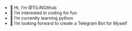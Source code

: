 - 👋 Hi, I’m @TiLiNGithub
- 👀 I’m interested in coding for fun
- 🌱 I’m currently learning python
- 💞️ I’m looking forward to create a Telegram Bot for Myself

<!---
TiLiNGithub/TiLiNGithub is a ✨ special ✨ repository because its `README.md` (this file) appears on your GitHub profile.
You can click the Preview link to take a look at your changes.
--->
